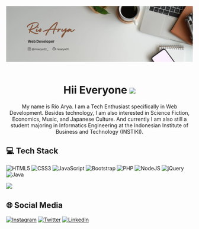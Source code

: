 <div align="center">
  <img src="https://github.com/rioarya01/my-readme-banner/blob/88c0a06ff36e7e905e05befd621908d36879fc90/my-readme-banner-1.png" />
</div>
<br />

<div align="center">
  <h1>
    Hii Everyone
    <img src="https://media.giphy.com/media/hvRJCLFzcasrR4ia7z/giphy.gif" width="30px"/>
  </h1>
  <p>
    My name is Rio Arya. I am a Tech Enthusiast specifically in Web Development. Besides technology, I am also interested in Science Fiction, Economics, Music, and Japanese Culture. And currently I am also still a student majoring in Informatics Engineering at the Indonesian Institute of Business and Technology (INSTIKI).
  </p>
</div>

## 💻 Tech Stack
![HTML5](https://img.shields.io/badge/html5-%23E34F26.svg?style=for-the-badge&logo=html5&logoColor=white) 
![CSS3](https://img.shields.io/badge/css3-%231572B6.svg?style=for-the-badge&logo=css3&logoColor=white) 
![JavaScript](https://img.shields.io/badge/javascript-%23323330.svg?style=for-the-badge&logo=javascript&logoColor=%23F7DF1E) 
![Bootstrap](https://img.shields.io/badge/bootstrap-%23563D7C.svg?style=for-the-badge&logo=bootstrap&logoColor=white) 
![PHP](https://img.shields.io/badge/php-%23777BB4.svg?style=for-the-badge&logo=php&logoColor=white) 
![NodeJS](https://img.shields.io/badge/node.js-6DA55F?style=for-the-badge&logo=node.js&logoColor=white) 
![jQuery](https://img.shields.io/badge/jquery-%230769AD.svg?style=for-the-badge&logo=jquery&logoColor=white) 
![Java](https://img.shields.io/badge/java-%23ED8B00.svg?style=for-the-badge&logo=java&logoColor=white)

![](https://github-readme-stats.vercel.app/api/top-langs/?username=rioarya01&theme=graywhite&hide_border=false&include_all_commits=false&count_private=false&layout=compact)

## 🌐 Social Media
[![Instagram](https://img.shields.io/badge/Instagram_%20-%23E4405F.svg?&style=for-the-badge&logo=instagram&logoColor=white)](https://www.instagram.com/rioarya22_)
[![Twitter](https://img.shields.io/badge/Twitter_%20-%231DA1F2.svg?&style=for-the-badge&logo=Twitter&logoColor=white)](https://twitter.com/rioaryakun)
[![LinkedIn](https://img.shields.io/badge/LinkedIn_%20-%230077B5.svg?&style=for-the-badge&logo=linkedin&logoColor=white)](https://linkedin.com/in/i-gede-rio-arya-bawesi)

<!-- Proudly created with GPRM ( https://gprm.itsvg.in ) -->
